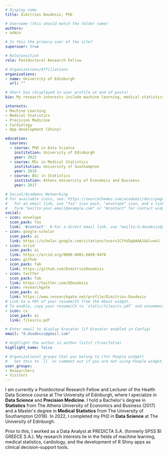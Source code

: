 ```yaml
---
# Display name
title: Dimitrios Doudesis, PhD

# Username (this should match the folder name)
authors:
- admin

# Is this the primary user of the site?
superuser: true

# Role/position
role: Postdoctoral Research Fellow

# Organizations/Affiliations
organizations:
- name: University of Edinburgh
  url: ""

# Short bio (displayed in user profile at end of posts)
bio: My research interests include machine learning, medical statistics and precision medicine.

interests:
- Machine Learning
- Medical Statistics
- Precision Medicine
- Cardiology
- App development (Shiny)

education:
  courses:
  - course: PhD in Data Science
    institution: University of Edinburgh
    year: 2022
  - course: MSc in Medical Statistics
    institution: University of Southampton
    year: 2018
  - course: BSc in Statistics
    institution: Athens University of Economics and Business
    year: 2017

# Social/Academic Networking
# For available icons, see: https://sourcethemes.com/academic/docs/page-builder/#icons
#   For an email link, use "fas" icon pack, "envelope" icon, and a link in the
#   form "mailto:your-email@example.com" or "#contact" for contact widget.
social:
- icon: envelope
  icon_pack: fas
  link: '#contact'  # For a direct email link, use "mailto:d.doudesis@gmail.com".
- icon: google-scholar
  icon_pack: ai
  link: https://scholar.google.com/citations?user=2CfnVDgAAAAJ&hl=enJ
- icon: orcid
  icon_pack: ai
  link: https://orcid.org/0000-0001-6699-9476
- icon: github
  icon_pack: fab
  link: https://github.com/DimitriosDoudesis
- icon: twitter
  icon_pack: fab
  link: https://twitter.com/DDoudesis
- icon: researchgate
  icon_pack: ai
  link: https://www.researchgate.net/profile/Dimitrios-Doudesis
# Link to a PDF of your resume/CV from the About widget.
# To enable, copy your resume/CV to `static/files/cv.pdf` and uncomment the lines below.
- icon: cv
  icon_pack: ai
  link: files/cv.pdf

# Enter email to display Gravatar (if Gravatar enabled in Config)
email: "d.doudesis@gmail.com"

# Highlight the author in author lists? (true/false)
highlight_name: false

# Organizational groups that you belong to (for People widget)
#   Set this to `[]` or comment out if you are not using People widget.
user_groups:
- Researchers
- Visitors
---
```


I am currently a Postdoctoral Research Fellow and Lecturer of the Health Data Science course at The University of Edinburgh, where I specialize in **Data Science** and **Precision Medicine**. I hold a Bachelor's degree in **Statistics** from The Athens University of Economics and Business (2017) and a Master's degree in **Medical Statistics** from The University of Southampton (2018). In 2022, I completed my PhD in **Data Science** at The University of Edinburgh.

Prior to this, I worked as a Data Analyst at PREDICTA S.A. (formerly SPSS BI GREECE S.A.). My research interests lie in the fields of machine learning, medical statistics, cardiology, and the development of R Shiny apps as clinical decision-support tools.
